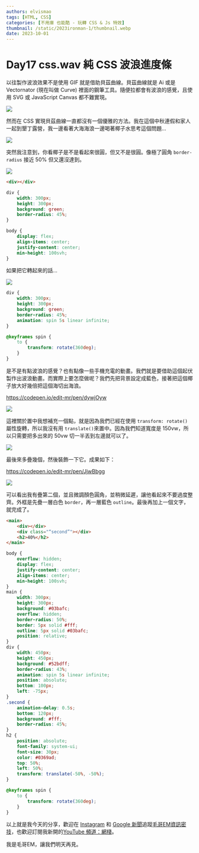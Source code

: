 ```yaml
---
authors: elvismao
tags: [HTML, CSS]
categories: [不用庫 也能酷 - 玩轉 CSS & Js 特效]
thumbnail: /static/2023ironman-1/thumbnail.webp
date: 2023-10-01
---
```


# Day17 css.wav 純 CSS 波浪進度條

以往製作波浪效果不是使用 GIF 就是借助貝茲曲線。貝茲曲線就是 Ai 或是 Vectornator (現在叫做 Curve) 裡面的鋼筆工具。隨便拉都會有波浪的感覺，且使用 SVG 或 JavaScript Canvas 都不難實現。

![](https://emtech.cc/post/2023ironman-17/curve.webp)

然而在 CSS 實現貝茲曲線一直都沒有一個優雅的方法。我在這個中秋連假和家人一起到墾丁露營，我一邊看著大海海浪一邊喝著椰子水思考這個問題…

![](https://emtech.cc/post/2023ironman-17/beach.webp)

突然我注意到，你看椰子是不是看起來很圓，但又不是很圓。像極了圓角 `border-radius` 接近 50% 但又還沒達到。

![](https://emtech.cc/post/2023ironman-17/coconut.webp)

```html
<div></div>
```

```css
div {
    width: 300px;
    height: 300px;
    background: green;
    border-radius: 45%;
}

body {
    display: flex;
    align-items: center;
    justify-content: center;
    min-height: 100svh;
}
```

如果把它轉起來的話…

![](https://emtech.cc/post/2023ironman-17/spin.gif)

```css
div {
    width: 300px;
    height: 300px;
    background: green;
    border-radius: 45%;
    animation: spin 5s linear infinite;
}

@keyframes spin {
    to {
        transform: rotate(360deg);
    }
}
```

是不是有點波浪的感覺？也有點像一些手機充電的動畫。我們就是要借助這個起伏製作出波浪動畫。而實際上要怎麼做呢？我們先把背景設定成藍色，接著把這個椰子放大好幾倍把這個海切出海浪。

https://codepen.io/edit-mr/pen/dywjOyw

![](https://emtech.cc/post/2023ironman-17/wave.gif)

這裡關於置中我想補充一個點，就是因為我們已經在使用 `transform: rotate()` 屬性旋轉，所以我沒有用 `translate()`來置中。因為我們知道寬度是 150vw，所以只需要把多出來的 50vw 切一半丟到左邊就可以了。

![](https://emtech.cc/post/2023ironman-17/why25.svg)

最後來多疊幾個，然後裝飾一下它。成果如下：

https://codepen.io/edit-mr/pen/JjwBbgg

![](https://emtech.cc/post/2023ironman-17/final.gif)

可以看出我有疊第二個，並且微調顏色圓角，並稍微延遲，讓他看起來不要過度整齊。外框是先疊一層白色 `border`，再一層藍色 `outline`。最後再加上一個文字，就完成了。

```html
<main>
    <div></div>
    <div class="“second”"></div>
    <h2>40%</h2>
</main>
```

```css
body {
    overflow: hidden;
    display: flex;
    justify-content: center;
    align-items: center;
    min-height: 100svh;
}
main {
    width: 300px;
    height: 300px;
    background: #03bafc;
    overflow: hidden;
    border-radius: 50%;
    border: 5px solid #fff;
    outline: 5px solid #03bafc;
    position: relative;
}
div {
    width: 450px;
    height: 450px;
    background: #52bdff;
    border-radius: 43%;
    animation: spin 5s linear infinite;
    position: absolute;
    bottom: 100px;
    left: -75px;
}
.second {
    animation-delay: 0.5s;
    bottom: 120px;
    background: #fff;
    border-radius: 45%;
}
h2 {
    position: absolute;
    font-family: system-ui;
    font-size: 30px;
    color: #0369ad;
    top: 50%;
    left: 50%;
    transform: translate(-50%, -50%);
}

@keyframes spin {
    to {
        transform: rotate(360deg);
    }
}
```

以上就是我今天的分享，歡迎在 [Instagram](https://www.instagram.com/emtech.cc) 和 [Google 新聞](https://news.google.com/publications/CAAqBwgKMKXLvgswsubVAw?ceid=TW:zh-Hant&oc=3)追蹤[毛哥EM資訊密技](https://emtech.cc/)，也歡迎訂閱我新開的[YouTube 頻道：網棧](https://www.youtube.com/@webpallet)。

我是毛哥EM，讓我們明天再見。
